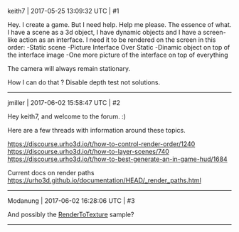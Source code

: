 keith7 | 2017-05-25 13:09:32 UTC | #1

Hey. I create a game. But I need help. Help me please.
The essence of what.
I have a scene as a 3d object, I have dynamic objects and I have a screen-like action as an interface. I need it to be rendered on the screen in this order:
-Static scene
-Picture Interface Over Static
-Dinamic object on top of the interface image
-One more picture of the interface on top of everything

  The camera will always remain stationary.

How I can do that ?
Disable depth test not solutions.

-------------------------

jmiller | 2017-06-02 15:58:47 UTC | #2

Hey keith7, and welcome to the forum. :)

Here are a few threads with information around these topics.

https://discourse.urho3d.io/t/how-to-control-render-order/1240
https://discourse.urho3d.io/t/how-to-layer-scenes/740
https://discourse.urho3d.io/t/how-to-best-generate-an-in-game-hud/1684

Current docs on render paths
  https://urho3d.github.io/documentation/HEAD/_render_paths.html

-------------------------

Modanung | 2017-06-02 16:28:06 UTC | #3

And possibly the [RenderToTexture](https://github.com/urho3d/Urho3D/tree/master/Source/Samples/10_RenderToTexture) sample?

-------------------------

